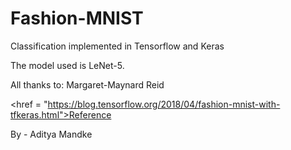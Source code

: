 # Fashion-MNIST
Classification implemented in Tensorflow and Keras

The model used is LeNet-5.

All thanks to: Margaret-Maynard Reid

<href = "https://blog.tensorflow.org/2018/04/fashion-mnist-with-tfkeras.html">Reference</href>

By - Aditya Mandke

